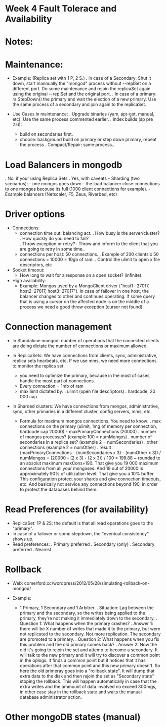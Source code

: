 # Week 4 Fault Tolerace and Availability

Notes:
=====

# Maintenance:

- Example: (Replica set with 1 P, 2 S.) 
. In case of a Secondary: Shut it down, start mannually the "mongod" process without --replSet on a different port. Do some maintenance and rejoin the replicaSet again using the original --replSet and the original port.
. In case of a primary: rs.StepDown() the primary and wait the election of a new primary. Use the same process of a secondary and join again to the replicaSet.

- Use Cases in maintenance:
. Upgrade binaries (yam, apt-get, manual, etc). Use the same process commented earlier. 
. Index builds (sp pre 2.6): 
	- build on secondaries first.
	- choose: background build on primary or step down primary, repeat the process
. Compact/Repair: same process...
 
# Load Balancers in mongodb
. No, if your using Replica Sets
. Yes, with caveats
	- Sharding (two scenarios):
		- one mongos goes down
		- the load balancer close connections to one mongos becouse its full (1000 client connections for example). 
	- Example balancers (Netscaler, F5, Zeus, Riverbed, etc)

# Driver options 
- Connections: 
	- connection time out: balancing act. 
		. How busy is the server/cluster?
		. How quickly do you need to fail? 	
		. Throw exception or retry? : Throw and inform to the client that you are going to retry in some time..
	- connections per host: 50 connections. 
		. Example of 200 clients x 50 connections = 10000 = 10gb of ram. 
		. Control the ulimit to open x file descriptors, etc
- Socket timeout: 
	- How long to wait for a response on a open socket? (infinite).
- High availability: 	
	- Example: Mongos used by a MongoClient driver ("host1 : 27017, host2: 27017, host3: 27017"). In case of failover in one host, the balancer 
	changes to other and continues operating. If some query that is using a cursor on the affected node is on the middle of a process we need a good throw exception (cursor not found). 

# Connection management
- In Standalone mongod: number of operations that the connected clients are doing dictate the number of connections or maximum allowed. 

- In ReplicaSets: We have connections from clients, sync, administrative, replica sets hearbeats, etc. If we use mms, we need more connections to monitor the replica set.
	- you need to optimize the primary, because in the most of cases, handle the most part of connections.
	- Every connection = 1mb of ram
	- max limit dictated by:
		. ulimit (open file descriptors)
		. hardcode, 20 000 cap.
	
- In Sharded clusters: We have connections from mongos, administrative, sync, other primaries in a different cluster, config servers, mms, etc.
	- Formula for maximum mongos connections. You need to know:
		. max connections on the primary (ulimit, 1mg of memory per connection, hardcode cap 20000)
			- maxPrimaryConnections (20000)
		. number of mongos processes? (example 100 = numMongos)
		. number of secondaries in a replica set? (example 2 = numSecondaries)
		. other connections (example 2 = numOther)
		. result : (maxPrimaryConnections - (numSecondaries x 3) - (numOther x 3)) / numMongos = (20000 - (2 x 3) - (2 x 3)) / 100 = 199.88 ~ rounded to an absolut maximum maxCons=190. That give you 19 000 maximum connections from all your mongoses. And 19 out of 20000 is approximately 90% of utilization level. That give you a 10% buffer. This configuration protect your shards and give connection timeouts, etc. And basically not service any connections beyond 190, in order to protect the databases behind them. 


# Read Preferences (for availability)

- ReplicaSet: 1P & 2S: the default is that all read operations goes to the "primary".
- In case of a failover or some stepdown, the "eventual consistency" shows up.
- Read preferences:
	. Primary preferred
	. Secondary (only)
	. Secondary preferred
	. Nearest

# Rollback

- Web: comerford.cc/wordpress/2012/05/28/simulating-rollback-on-mongod/

- Example: 
	- 1 Primary, 1 Secondary and 1 Arbitrer. 
		. Situation: Lag between the primary and the secondary, so the writes being applied to the primary, they're not making it immediately down to the secondary. 
		. Question 1: What happens when the primary crashes?
		. Answer 1: there will be X number of writes that made it to the primary, but were not replicated to the secondary. Not more replication. The secondary are promoted to a primary.
		. Question 2: What happens when you fix this problem and the old primary comes back?
		. Answer 2: Now the old it's going to rejoin the set and attemp to become a secondary. It will talk to the new primary and it will try to discover a common point in the oplogs. It finds a common point but it notices that it has operations after that common point and this new primary doesn't. So here the old primeray goes into a "rollback state". It will dump that extra data to the disk and then rejoin the set as "Secondary state" stoping the rollback. This will happen automatically in case that the extra writes and the ammount of data involved no exceed 300mgs, in other case stay in the rollback state and waits the manual database administrator action.


# Other mongoDB states (manual)
